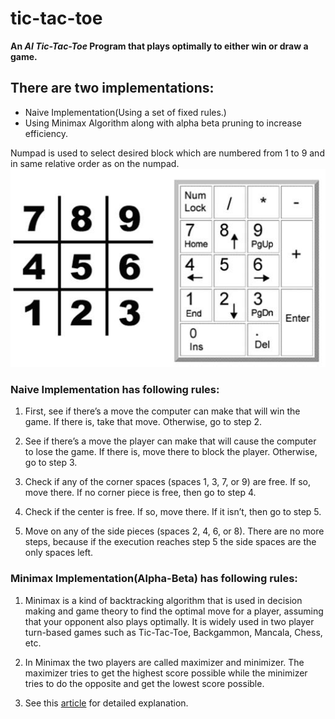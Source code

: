 # tic-tac-toe
**An _AI Tic-Tac-Toe_ Program that plays optimally to either win or draw a game.**

## There are two implementations:
- Naive Implementation(Using a set of fixed rules.)
- Using Minimax Algorithm along with alpha beta pruning to increase efficiency.

Numpad is used to select desired block which are numbered from 1 to 9 and in same relative order as on the numpad.
![image](https://github.com/kumargauravsingh14/tic-tac-toe/blob/master/Numpad.jpg)

### Naive Implementation has following rules:

1. First, see if there’s a move the computer can make that will win the game. If there is, take that move. Otherwise, go to step 2.

2. See if there’s a move the player can make that will cause the computer to lose the game. If there is, move there to block the player. Otherwise, go to step 3.

3. Check if any of the corner spaces (spaces 1, 3, 7, or 9) are free. If so, move there. If no corner piece is free, then go to step 4.

4. Check if the center is free. If so, move there. If it isn’t, then go to step 5.

5. Move on any of the side pieces (spaces 2, 4, 6, or 8). There are no more steps, because if the execution reaches step 5 the side spaces are the only spaces left.

### Minimax Implementation(Alpha-Beta) has following rules:

1. Minimax is a kind of backtracking algorithm that is used in decision making and game theory to find the optimal move for a player, assuming that your opponent also plays optimally. It is widely used in two player turn-based games such as Tic-Tac-Toe, Backgammon, Mancala, Chess, etc.

2. In Minimax the two players are called maximizer and minimizer. The maximizer tries to get the highest score possible while the minimizer tries to do the opposite and get the lowest score possible.

3. See this [article](https://www.geeksforgeeks.org/minimax-algorithm-in-game-theory-set-4-alpha-beta-pruning/) for detailed explanation.
